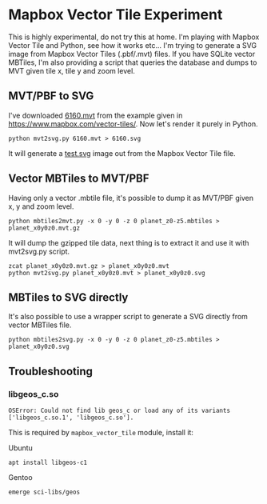 # Mapbox Vector Tile Experiment
This is highly experimental, do not try this at home.
I'm playing with Mapbox Vector Tile and Python, see how it works etc... I'm trying to generate a SVG image from Mapbox Vector Tiles (.pbf/.mvt) files.
If you have SQLite vector MBTiles, I'm also providing a script that queries the database and dumps to MVT given tile x, tile y and zoom level.

## MVT/PBF to SVG
I've downloaded [6160.mvt](http://a.tiles.mapbox.com/v4/mapbox.mapbox-streets-v7/14/4823/6160.mvt?access_token=pk.eyJ1IjoibWFwYm94IiwiYSI6ImNpbG10dnA3NzY3OTZ0dmtwejN2ZnUycjYifQ.1W5oTOnWXQ9R1w8u3Oo1yA) from the example given in https://www.mapbox.com/vector-tiles/.
Now let's render it purely in Python.
```
python mvt2svg.py 6160.mvt > 6160.svg
```
It will generate a [test.svg](http://imgh.us/test_259.svg) image out from the Mapbox Vector Tile file.

## Vector MBTiles to MVT/PBF
Having only a vector .mbtile file, it's possible to dump it as MVT/PBF given x, y and zoom level.
```
python mbtiles2mvt.py -x 0 -y 0 -z 0 planet_z0-z5.mbtiles > planet_x0y0z0.mvt.gz
```
It will dump the gzipped tile data, next thing is to extract it and use it with mvt2svg.py script.
```
zcat planet_x0y0z0.mvt.gz > planet_x0y0z0.mvt
python mvt2svg.py planet_x0y0z0.mvt > planet_x0y0z0.svg
```

## MBTiles to SVG directly
It's also possible to use a wrapper script to generate a SVG directly from vector MBTiles file.
```
python mbtiles2svg.py -x 0 -y 0 -z 0 planet_z0-z5.mbtiles > planet_x0y0z0.svg
```

## Troubleshooting
### libgeos_c.so
```
OSError: Could not find lib geos_c or load any of its variants ['libgeos_c.so.1', 'libgeos_c.so'].
```
This is required by `mapbox_vector_tile` module, install it:

Ubuntu
```
apt install libgeos-c1
```
Gentoo
```
emerge sci-libs/geos
```
